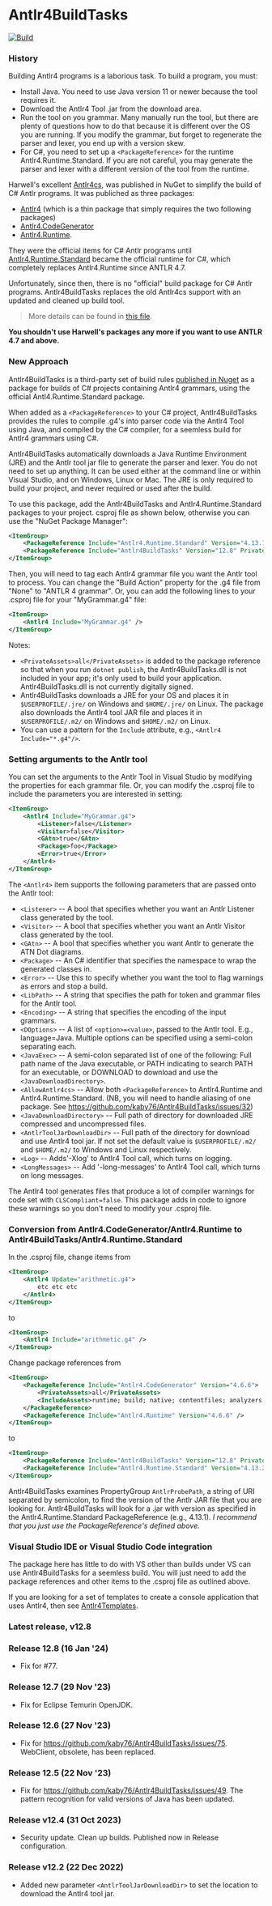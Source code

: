 # Antlr4BuildTasks

[![Build](https://github.com/kaby76/Antlr4BuildTasks/workflows/.NET/badge.svg)](https://github.com/kaby76/Antlr4BuildTasks/actions?query=workflow%3A.NET)

### History
Building Antlr4 programs is a laborious task. To build a program, you must:
* Install Java. You need to use Java version 11 or newer because the
tool requires it.
* Download the Antlr4 Tool .jar from the download area.
* Run the tool on you grammar. Many manually run the tool, but there
are plenty of questions how to do that because it is different over the OS
you are running. If you modify the grammar, but forget to regenerate the parser
and lexer, you end up with a version skew.
* For C#, you need to set up a `<PackageReference>` for the runtime Antlr4.Runtime.Standard.
If you are not careful, you may generate the parser and lexer with a different
version of the tool from the runtime.

Harwell's excellent [Antlr4cs](https://github.com/tunnelvisionlabs/antlr4cs),
was published in NuGet to simplify the build of C# Antlr programs. It was
publiched as three packages:

* [Antlr4](https://www.nuget.org/packages/Antlr4/) (which is a thin package
that simply requires the two following packages)
* [Antlr4.CodeGenerator](https://www.nuget.org/packages/Antlr4.CodeGenerator/)
* [Antlr4.Runtime](https://www.nuget.org/packages/Antlr4.Runtime/).

They were the official items for C# Antlr programs until [Antlr4.Runtime.Standard](https://www.nuget.org/packages/Antlr4.Runtime.Standard/)
became the official runtime for C#, which completely
replaces Antlr4.Runtime since ANTLR 4.7.

Unfortunately, since then, there is no "official" build package for C# Antlr programs.
Antlr4BuildTasks replaces the old Antlr4cs support with an updated and cleaned up
build tool.

> More details can be found in [this file](https://github.com/antlr/antlr4/blob/4.7.1/runtime/CSharp/README.md).

**You shouldn't use Harwell's packages any more if you want to use ANTLR 4.7 and above.**

### New Approach
Antlr4BuildTasks is a third-party set of build rules
[published in Nuget](https://www.nuget.org/packages/Antlr4BuildTasks/) as a package
for builds of C# projects containing Antlr4 grammars,
using the official Antl4.Runtime.Standard package.

When added as a `<PackageReference>` to your C# project,
Antlr4BuildTasks provides the rules to compile .g4's into parser code
via the Antlr4 Tool using Java, and compiled by the C# compiler,
for a seemless build for Antlr4 grammars using C#.

Antlr4BuildTasks automatically downloads a Java Runtime Environment (JRE)
and the Antlr tool jar file to generate the parser and lexer. You do not
need to set up anything. It can be used either at the command line
or within Visual Studio, and on Windows, Linux or Mac. The JRE is only required
to build your project, and never required or used after the build.

To use this package, add the Antlr4BuildTasks and Antlr4.Runtime.Standard packages
to your project. csproj file as shown below, otherwise you can use the "NuGet Package Manager":

````xml
<ItemGroup>
    <PackageReference Include="Antlr4.Runtime.Standard" Version="4.13.1" />
    <PackageReference Include="Antlr4BuildTasks" Version="12.8" PrivateAssets="all" IncludeAssets="build" />
</ItemGroup>
````
    
Then, you will need to tag each Antlr4 grammar file you want the Antlr tool to process. You can change the
"Build Action" property for the .g4 file from "None" to "ANTLR 4 grammar". Or, you can add the following lines
to your .csproj file for your "MyGrammar.g4" file:

````xml
<ItemGroup>
    <Antlr4 Include="MyGrammar.g4" />
</ItemGroup>
````

Notes:
* `<PrivateAssets>all</PrivateAssets>` is added to the package reference
so that when you run `dotnet publish`, the Antlr4BuildTasks.dll is not included
in your app; it's only used to build your application.
Antlr4BuildTasks.dll is not currently digitally signed.
* Antlr4BuildTasks downloads a JRE for your OS and places it in `$USERPROFILE/.jre/`
on Windows and `$HOME/.jre/` on Linux.
The package also downloads the Antlr4 tool JAR file and places it in `$USERPROFILE/.m2/`
on Windows and `$HOME/.m2/` on Linux.
* You can use a pattern for the `Include` attribute, e.g., `<Antlr4 Include="*.g4"/>`.

### Setting arguments to the Antlr tool

You can set the arguments to the Antlr Tool in Visual Studio by modifying the properties
for each grammar file. Or, you can modify the .csproj file to include the parameters you are
interested in setting:

````xml
<ItemGroup>
    <Antlr4 Include="MyGrammar.g4">
        <Listener>false</Listener>
        <Visitor>false</Visitor>
        <GAtn>true</GAtn>
        <Package>foo</Package>
        <Error>true</Error>
    </Antlr4>
</ItemGroup>
````

The `<Antlr4>` item supports the following parameters that are passed onto the Antlr tool:

* `<Listener>` -- A bool that specifies whether you want an
Antlr Listener class generated by the tool.
* `<Visitor>` -- A bool that specifies whether you want an
Antlr Visitor class generated by the tool.
* `<GAtn>` -- A bool that specifies whether you want
Antlr to generate the ATN Dot diagrams.
* `<Package>` -- An C# identifier that specifies the namespace to wrap
the generated classes in.
* `<Error>` -- Use this to specify whether you want the tool to
flag warnings as errors and stop a build.
* `<LibPath>` -- A string that specifies the path for token and grammar files
for the Antlr tool.
* `<Encoding>` -- A string that specifies the encoding of the input grammars.
* `<DOptions>` -- A list of `<option>=<value>`, passed to the Antlr tool. E.g.,
language=Java. Multiple options can be specified using a semi-colon separating each.
* `<JavaExec>` -- A semi-colon separated list of one of the following: Full path name of the Java executable, or PATH indicating
to search PATH for an executable, or DOWNLOAD to download and use the `<JavaDownloadDirectory>`.
* `<AllowAntlr4cs>` -- Allow both `<PackageReference>` to Antlr4.Runtime and Antlr4.Runtime.Standard. (NB, you will need to handle aliasing of one package. See https://github.com/kaby76/Antlr4BuildTasks/issues/32)
* `<JavaDownloadDirectory>` -- Full path of directory for downloaded JRE compressed and uncompressed files.
* `<AntlrToolJarDownloadDir>` -- Full path of the directory for download and use Antlr4 tool jar. If not set the default value is `$USERPROFILE/.m2/` and `$HOME/.m2/` to Windows and Linux respectively.
* `<Log>` -- Adds'-Xlog' to Antlr4 Tool call, which turns on logging.
* `<LongMessages>` -- Add '-long-messages' to Antlr4 Tool call, which turns on long messages.

The Antlr4 tool generates files that produce a lot of compiler warnings for code
set with `CLSCompliant=false`. This package adds in code to ignore these warnings
so you don't need to modify your .csproj file.

### Conversion from Antlr4.CodeGenerator/Antlr4.Runtime to Antlr4BuildTasks/Antlr4.Runtime.Standard

In the .csproj file, change items from

````xml
<ItemGroup>
    <Antlr4 Update="arithmetic.g4">
        etc etc etc
    </Antlr4>
</ItemGroup>
````

to

````xml
<ItemGroup>
    <Antlr4 Include="arithmetic.g4" />
</ItemGroup>
````

Change package references from

````xml
<ItemGroup>
    <PackageReference Include="Antlr4.CodeGenerator" Version="4.6.6">
        <PrivateAssets>all</PrivateAssets>
        <IncludeAssets>runtime; build; native; contentfiles; analyzers; buildtransitive</IncludeAssets>
    </PackageReference>
    <PackageReference Include="Antlr4.Runtime" Version="4.6.6" />
</ItemGroup>
````

to

````xml
<ItemGroup>
    <PackageReference Include="Antlr4BuildTasks" Version="12.8" PrivateAssets="all" />
    <PackageReference Include="Antlr4.Runtime.Standard" Version="4.13.2" />
</ItemGroup>
````

Antlr4BuildTasks examines PropertyGroup `AntlrProbePath`, a string of URI
separated by semicolon, to find the version
of the Antlr JAR file that you are looking for. Antlr4BuildTasks will look for a .jar
with version as specified in the Antlr4.Runtime.Standard PackageReference (e.g., 4.13.1).
_I recommend that you just use the PackageReference's defined above._

### Visual Studio IDE or Visual Studio Code integration

The package here has little to do with VS other than builds under VS can use Antlr4BuildTasks
for a seemless build. You will just need to add the package references and other items to
the .csproj file as outlined above.

If you are looking for a set of templates to create a console application that uses Antlr4,
then see [Antlr4Templates](https://github.com/kaby76/Antlr4Templates).

### Latest release, v12.8

### Release 12.8 (16 Jan '24)
* Fix for #77.

### Release 12.7 (29 Nov '23)
* Fix for Eclipse Temurin OpenJDK.

### Release 12.6 (27 Nov '23)
* Fix for https://github.com/kaby76/Antlr4BuildTasks/issues/75. WebClient, obsolete, has been replaced.

### Release 12.5 (22 Nov '23)
* Fix for https://github.com/kaby76/Antlr4BuildTasks/issues/49. The pattern recognition for valid versions of Java has been updated.

### Release v12.4 (31 Oct 2023)

* Security update. Clean up builds. Published now in Release configuration.

### Release v12.2 (22 Dec 2022)

* Added new parameter `<AntlrToolJarDownloadDir>` to set the location to download the Antlr4 tool jar.
